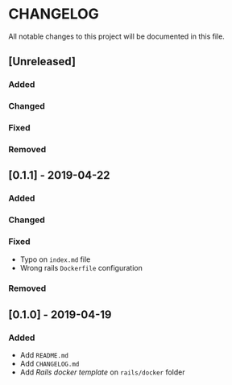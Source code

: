 # CHANGELOG

All notable changes to this project will be documented in this file.

## [Unreleased]

### Added
### Changed
### Fixed
### Removed

## [0.1.1] - 2019-04-22

### Added
### Changed
### Fixed

- Typo on `index.md` file
- Wrong rails `Dockerfile` configuration

### Removed

## [0.1.0] - 2019-04-19

### Added

- Add `README.md`
- Add `CHANGELOG.md`
- Add _Rails docker template_ on `rails/docker` folder
